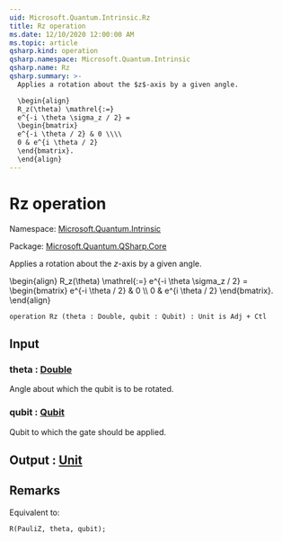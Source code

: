 ```yaml
---
uid: Microsoft.Quantum.Intrinsic.Rz
title: Rz operation
ms.date: 12/10/2020 12:00:00 AM
ms.topic: article
qsharp.kind: operation
qsharp.namespace: Microsoft.Quantum.Intrinsic
qsharp.name: Rz
qsharp.summary: >-
  Applies a rotation about the $z$-axis by a given angle.

  \begin{align}
  R_z(\theta) \mathrel{:=}
  e^{-i \theta \sigma_z / 2} =
  \begin{bmatrix}
  e^{-i \theta / 2} & 0 \\\\
  0 & e^{i \theta / 2}
  \end{bmatrix}.
  \end{align}
---
```


# Rz operation

Namespace: [Microsoft.Quantum.Intrinsic](xref:Microsoft.Quantum.Intrinsic)

Package: [Microsoft.Quantum.QSharp.Core](https://nuget.org/packages/Microsoft.Quantum.QSharp.Core)


Applies a rotation about the $z$-axis by a given angle.\begin{align}R_z(\theta) \mathrel{:=}e^{-i \theta \sigma_z / 2} =\begin{bmatrix}e^{-i \theta / 2} & 0 \\\\0 & e^{i \theta / 2}\end{bmatrix}.\end{align}

```qsharp
operation Rz (theta : Double, qubit : Qubit) : Unit is Adj + Ctl
```


## Input

### theta : [Double](xref:microsoft.quantum.lang-ref.double)

Angle about which the qubit is to be rotated.


### qubit : [Qubit](xref:microsoft.quantum.lang-ref.qubit)

Qubit to which the gate should be applied.



## Output : [Unit](xref:microsoft.quantum.lang-ref.unit)



## Remarks

Equivalent to:```qsharpR(PauliZ, theta, qubit);```